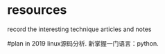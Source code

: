 # resources
record the interesting technique articles and  notes

#plan in 2019
linux源码分析.
新掌握一门语言：python.

